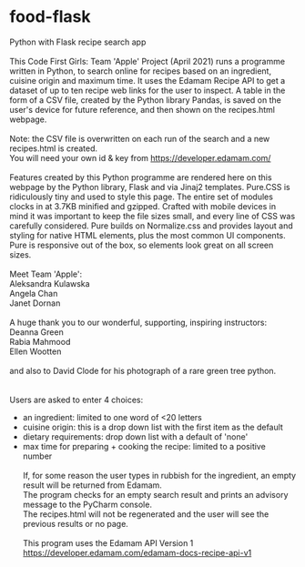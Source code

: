 # food-flask

Python with Flask recipe search app
<br><br>
This Code First Girls: Team 'Apple' Project (April 2021) runs a programme written in Python, to search online for recipes based on an ingredient, cuisine origin and maximum time. It uses the Edamam Recipe API to get a dataset of up to ten recipe web links for the user to inspect. A table in the form of a CSV file, created by the Python library Pandas, is saved on the user's device for future reference, and then shown on the recipes.html webpage.
<br><br>
Note: the CSV file is overwritten on each run of the search and a new recipes.html is created.<br>
You will need your own id & key from  https://developer.edamam.com/
<br><br>
Features created by this Python programme are rendered here on this webpage by the Python library, Flask and via Jinaj2 templates. Pure.CSS is ridiculously tiny and used to style this page. The entire set of modules clocks in at 3.7KB minified and gzipped. Crafted with mobile devices in mind it was important to keep the file sizes small, and every line of CSS was carefully considered. Pure builds on Normalize.css and provides layout and styling for native HTML elements, plus the most common UI components. Pure is responsive out of the box, so elements look great on all screen sizes.
<br><br>
Meet Team 'Apple':<br>
Aleksandra Kulawska<br>
Angela Chan<br>
Janet Dornan
<br><br>
A huge thank you to our wonderful, supporting, inspiring instructors:<br>
Deanna Green<br>
Rabia Mahmood<br>
Ellen Wootten
<br><br>
and also to David Clode for his photograph of a rare green tree python.<br>
<br><br>
Users are asked to enter 4 choices:<br>
- an ingredient: limited to one word of <20 letters<br>
- cuisine origin: this is a drop down list with the first item as the default<br>
- dietary requirements: drop down list with a default of 'none'<br>
- max time for preparing + cooking the recipe: limited to a positive number
<br><br>
If, for some reason the user types in rubbish for the ingredient, an empty result will be returned from Edamam.<br>
The program checks for an empty search result and prints an advisory message to the PyCharm console.<br>
The recipes.html will not be regenerated and the user will see the previous results or no page.<br><br>
This program uses the Edamam API Version 1<br>
https://developer.edamam.com/edamam-docs-recipe-api-v1<br>



